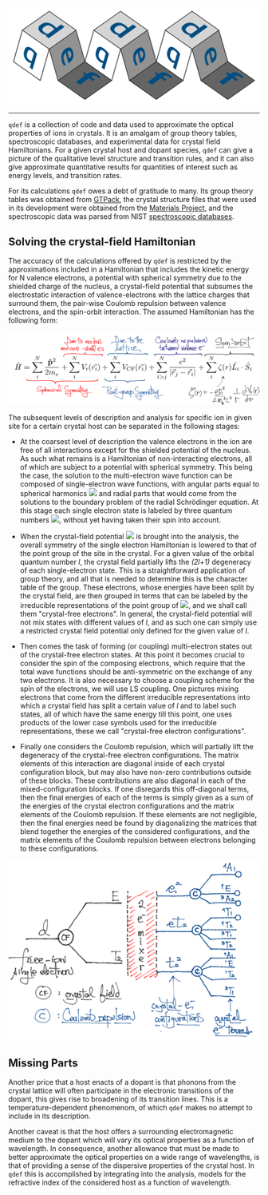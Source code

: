 ![](./images/qdef-banner.png)
***

`qdef` is a collection of code and data used to approximate the optical properties of ions in crystals. It is an amalgam of group theory tables, spectroscopic databases, and experimental data for crystal field Hamiltonians. For a given crystal host and dopant species, `qdef` can give a picture of the qualitative level structure and transition rules, and it can also give approximate quantitative results for quantities of interest such as energy levels, and transition rates.

<!-- It is a remarkable fact that an atom may find itself in a neighborhood populated by a myriad other atoms and still retain many of the qualities it would have in isolation. Often is the case that this blessing comes at the price of a few of its own electrons, but after that, the crystal host only demands as further ransom that the dopant plays to the tune of the crystal's own symmetry. `qdef` is agnostic as to how many electrons will be robbed from the dopant, and as such, it relies on a-priori knowledge of what the ionization stage of an ion in a crystal host would be. -->

For its calculations `qdef` owes a debt of gratitude to many. Its group theory tables was obtained from [GTPack](https://gtpack.org), the crystal structure files that were used in its development were obtained from the [Materials Project](https://materialsproject.org>), and the spectroscopic data was parsed from NIST [spectroscopic databases](https://www.nist.gov/pml/atomic-spectra-database).

## Solving the crystal-field Hamiltonian

The accuracy of the calculations offered by `qdef` is restricted by the approximations included in a Hamiltonian that includes the kinetic energy for N valence electrons, a potential with spherical symmetry due to the shielded charge of the nucleus, a crystal-field potential that subsumes the electrostatic interaction of valence-electrons with the lattice charges that surround them, the pair-wise Coulomb repulsion between valence electrons, and the spin-orbit interaction. The assumed Hamiltonian has the following form:

![](./images/hamiltonian_annotated.png)

The subsequent levels of description and analysis for specific ion in given site for a certain crystal host can be separated in the following stages:

+ At the coarsest level of description the valence electrons in the ion are free of all interactions except for the shielded potential of the nucleus. As such what remains is a Hamiltonian of non-interacting electrons, all of which are subject to a potential with spherical symmetry. This being the case, the solution to the multi-electron wave function can be composed of single-electron wave functions, with angular parts equal to spherical harmonics <img src="https://render.githubusercontent.com/render/math?math=Y_{l,\!\!m}"> and radial parts that would come from the solutions to the boundary problem of the radial Schrödinger equation. At this stage each single electron state is labeled by three quantum numbers <img src="https://render.githubusercontent.com/render/math?math=n,\!\!l,\!\!m">, without yet having taken their spin into account.

+ When the crystal-field potential <img src="https://render.githubusercontent.com/render/math?math=V_{CF}"> is brought into the analysis, the overall symmetry of the single electron Hamiltonian is lowered to that of the point group of the site in the crystal. For a given value of the orbital quantum number *l*, the crystal field partially lifts the *(2l+1)* degeneracy of each single-electron state. This is a straightforward application of group theory, and all that is needed to determine this is the character table of the group. These electrons, whose energies have been split by the crystal field, are then grouped in terms that can be labeled by the irreducible representations of the point group of <img src="https://render.githubusercontent.com/render/math?math=V_{CF}">, and we shall call them "crystal-free electrons". In general, the crystal-field potential will not mix states with different values of *l*, and as such one can simply use a restricted crystal field potential only defined for the given value of *l*.

+ Then comes the task of forming (or coupling) multi-electron states out of the crystal-free electron states.  At this point it becomes crucial to consider the spin of the composing electrons, which require that the total wave functions should be anti-symmetric on the exchange of any two electrons. It is also necessary to choose a coupling scheme for the spin of the electrons, we will use LS coupling. One pictures mixing electrons that come from the different irreducible representations into which a crystal field has split a certain value of *l* and to label such states, all of which have the same energy till this point, one uses products of the lower case symbols used for the irreducible representations, these we call "crystal-free electron configurations".

+ Finally one considers the Coulomb repulsion, which will partially lift the degeneracy of the crystal-free electron configurations. The matrix elements of this interaction are diagonal inside of each crystal configuration block, but may also have non-zero contributions outside of these blocks. These contributions are also diagonal in each of the mixed-configuration blocks. If one disregards this off-diagonal terms, then the final energies of each of the terms is simply given as a sum of the energies of the crystal electron configurations and the matrix elements of the Coulomb repulsion. If these elements are not negligible, then the final energies need be found by diagonalizing the matrices that blend together the energies of the considered configurations, and the matrix elements of the Coulomb repulsion between electrons belonging to these configurations.

![](./images/splits.png)

<!--- This is an HTML comment in Markdown -->

<!-- As many problems in quantum mechanics, the problem of an atom that finds itself in the belly of a solid host is a problem which is simple to solve in principle with *nothing* else being required <em>but</em> solving Schrödinger's equation for it and the atoms around it. In practice, however, this matter is not simple, and the approximate solutions that are afforded to us require treading with care through narrow passages so as not to confuse the model for the thing itself, and curb one's enthusiasm for the precision of the quantities produced by the model. -->

## Missing Parts

Another price that a host enacts of a dopant is that phonons from the crystal lattice will often participate in the electronic transitions of the dopant, this gives rise to broadening of its transition lines. This is a temperature-dependent phenomenom, of which `qdef` makes no attempt to include in its description.

Another caveat is that the host offers a surrounding electromagnetic medium to the dopant which will vary its optical properties as a function of wavelength. In consequence, another allowance that must be made to better approximate the optical properties on a wide range of wavelengths, is that of providing a sense of the dispersive properties of the crystal host. In `qdef` this is accomplished by integrating into the analysis, models for the refractive index of the considered host as a function of wavelength.
